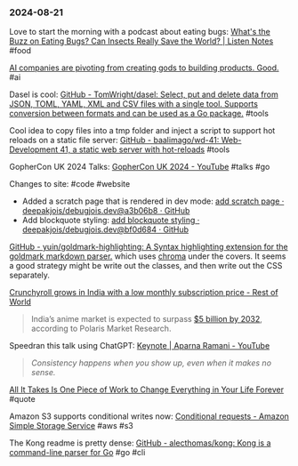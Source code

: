 ### 2024-08-21

Love to start the morning with a podcast about eating bugs: [What's the Buzz on Eating Bugs? Can Insects Really Save the World? | Listen Notes](https://www.listennotes.com/podcasts/gastropod/whats-the-buzz-on-eating-meAHkGhIYnC/) #food

[AI companies are pivoting from creating gods to building products. Good.](https://www.aisnakeoil.com/p/ai-companies-are-pivoting-from-creating) #ai

Dasel is cool: [GitHub - TomWright/dasel: Select, put and delete data from JSON, TOML, YAML, XML and CSV files with a single tool. Supports conversion between formats and can be used as a Go package.](https://github.com/TomWright/dasel) #tools

Cool idea to copy files into a tmp folder and inject a script to support hot reloads on a static file server: [GitHub - baalimago/wd-41: Web-Development 41, a static web server with hot-reloads](https://github.com/baalimago/wd-41) #tools

GopherCon UK 2024 Talks: [GopherCon UK 2024 - YouTube](https://www.youtube.com/playlist?list=PLDWZ5uzn69ezR6D6FUj_iBSOyRc9xaZFP#gopherconuk2024) #talks #go

Changes to site: #code #website 
* Added a scratch page that is rendered in dev mode: [add scratch page · deepakjois/debugjois.dev@a3b06b8 · GitHub](https://github.com/deepakjois/debugjois.dev/commit/a3b06b88cc171fa9ada0f9ff987ea8807f60bc48)
* Add blockquote styling: [add blockquote styling · deepakjois/debugjois.dev@bf0d684 · GitHub](https://github.com/deepakjois/debugjois.dev/commit/bf0d68492ea8531380823e2ff71cf3315f8186d4)

[GitHub - yuin/goldmark-highlighting: A Syntax highlighting extension for the goldmark markdown parser.](https://github.com/yuin/goldmark-highlighting) which uses [chroma](https://github.com/alecthomas/chroma) under the covers. It seems a good strategy might be write out the classes, and then write out the CSS separately.

[Crunchyroll grows in India with a low monthly subscription price - Rest of World](https://restofworld.org/2024/crunchyroll-india-subscription-price/)

> India’s anime market is expected to surpass [$5 billion by 2032](https://www.polarismarketresearch.com/press-releases/india-anime-market#:~:text=%7C%20CAGR%3A%2013.3%25-,India%20Anime%20Market%20Size%20Worth%20USD,by%202032%20%7C%20CAGR%3A%2013.3%25), according to Polaris Market Research.

Speedran this talk using ChatGPT: [Keynote | Aparna Ramani - YouTube](https://www.youtube.com/watch?v=jJOF2gX3nw4)

> *Consistency happens when you show up, even when it makes no sense.*

[All It Takes Is One Piece of Work to Change Everything in Your Life Forever](https://timdenning.substack.com/p/all-it-takes-is-one-piece-of-work) #quote

Amazon S3 supports conditional writes now: [Conditional requests - Amazon Simple Storage Service](https://docs.aws.amazon.com/AmazonS3/latest/userguide/conditional-requests.html#conditional-writes) #aws #s3

The Kong readme is pretty dense: [GitHub - alecthomas/kong: Kong is a command-line parser for Go](https://github.com/alecthomas/kong) #go #cli